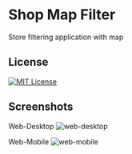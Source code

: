 
# Shop Map Filter

Store filtering application with map

## License

[![MIT License](https://img.shields.io/badge/License-MIT-green.svg)](https://choosealicense.com/licenses/mit/)  
## Screenshots

Web-Desktop
![web-desktop](https://i.ibb.co/kh2sDb2/Screenshot-1.png)

Web-Mobile
![web-mobile](https://i.ibb.co/jrKxDYT/indir.png)
